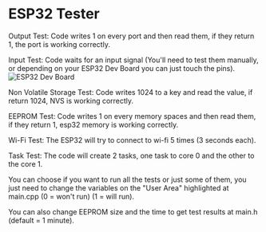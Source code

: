 # ESP32 Tester

Output Test:
  Code writes 1 on every port and then read them, if they return 1, the port is working correctly.
  
Input Test:
  Code waits for an input signal (You'll need to test them manually, or depending on your ESP32 Dev Board you can just touch the pins).
  ![ESP32 Dev Board](https://sc04.alicdn.com/kf/H7f8208b9631740c986aa6192e0ae2628j.jpg)
 
Non Volatile Storage Test:
  Code writes 1024 to a key and read the value, if return 1024, NVS is working correctly.

EEPROM Test:
  Code writes 1 on every memory spaces and then read them, if they return 1, esp32 memory is working correctly.
 
Wi-Fi Test:
  The ESP32 will try to connect to wi-fi 5 times (3 seconds each).
  
Task Test:
  The code will create 2 tasks, one task to core 0 and the other to the core 1.
  
  
You can choose if you want to run all the tests or just some of them, you just need to change the variables on the "User Area" highlighted at main.cpp
  (0 = won't run) 
  (1 = will run).
  
You can also change EEPROM size and the time to get test results at main.h (default = 1 minute).
